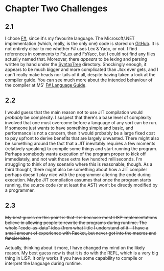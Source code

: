 # Chapter Two Challenges

## 2.1

I chose [F#](https://fsharp.org/), since it's my favourite language.  The Microsoft/.NET implementation (which, really, is the only one) code is stored on [GitHub](https://github.com/dotnet/fsharp).  It is not entirely clear to me whether F# uses Lex & Yacc, or not.  I find references in comments to FsLex and FsYacc, but I could not find any files actually named that.  Moreover, there *appears* to be lexing and parsing written by hand under the [SyntaxTree](https://github.com/dotnet/fsharp/tree/main/src/Compiler/SyntaxTree) directory.  Shockingly enough, it appears to be much bigger and more complicated than Jlox ever gets, and I can't really make heads nor tails of it all, despite having taken a look at the [compiler guide](https://fsharp.github.io/fsharp-compiler-docs/).  You can see much  more about  the intended behaviour of the compiler at MS' [F# Language Guide](https://learn.microsoft.com/en-us/dotnet/fsharp/language-reference/).

## 2.2

I would guess that the main reason not to use JIT compilation would *probably* be complexity.  I suspect that there's a base level of complexity involved that one must overcome before a language of any sort can be run.  If someone just wants to have something simple and basic, and performance is not a concern, then it would probably be a large fixed cost to pay upfront to derive benefits that are largely unwanted.  There might also be something around the fact that a JIT inevitably requires a few moments (relatively speaking) to compile some things and start running the program.  Perhaps somebody wants execution of the program proper to kick off immediately, and not wait those extra few hundred milliseconds.  I'm struggling to think of any scenario where this is reasonable, though.  As a third thought, there might also  be something about how a JIT compiler perhaps doesn't play nice with the programmer altering the code during execution.  Maybe JIT compilation assumes that once the program starts running, the source code (or at least the AST) won't be directly modified by a programmer.

## 2.3

~~My best guess on this point is that it is because most LISP implementations believe in allowing people to rewrite the programs during runtime.  The whole "code-as-data" idea (from what little I understand of it - I have a small amount of experience with Racket, but never got into the macros and fancier bits).~~

Actually, thinking about it more, I have changed my mind on the likely reason.  My best guess now is that it is do with the REPL, which is a very big thing in LISP.  It only works if you have some capability to compile or interpret the language during runtime.